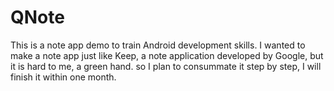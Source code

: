 # QNote
This is a note app demo to train Android development skills.
I wanted to make a note app just like Keep, a note application developed by Google, but it is hard to me, a green hand.
so I plan to consummate it step by step, I will finish it within one month.
